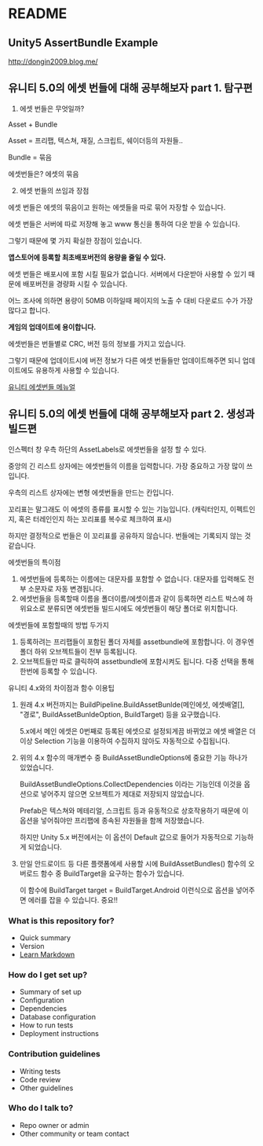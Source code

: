 # README #

## Unity5 AssertBundle Example ##

http://dongin2009.blog.me/

## 유니티 5.0의 에셋 번들에 대해 공부해보자 part 1. 탐구편 ##

1. 에셋 번들은 무엇일까?

Asset + Bundle

Asset = 프리팹, 텍스쳐, 재질, 스크립트, 쉐이더등의 자원들..

Bundle = 묶음

에셋번들은? 에셋의 묶음

2. 에셋 번들의 쓰임과 장점

에셋 번들은 에셋의 묶음이고 원하는 에셋들을 따로 묶어 자장할 수 있습니다.

에셋 번들은 서버에 따로 저장해 놓고 www 통신을 통하여 다운 받을 수 있습니다.

그렇기 때문에 몇 가지 확실한 장점이 있습니다.

**앱스토어에 등록할 최초배포버전의 용량을 줄일 수 있다.**

에셋 번들은 배포시에 포함 시킬 필요가 없습니다. 서버에서 다운받아 사용할 수 있기 때문에 배포버전을 경량화 시킬 수 있습니다.

어느 조사에 의하면 용량이 50MB 이하일때 페이지의 노출 수 대비 다운로드 수가 가장 많다고 합니다.

**게임의 업데이트에 용이합니다.**

에셋번들은 번들별로 CRC, 버전 등의 정보를 가지고 있습니다.

그렇기 때문에 업데이트시에 버전 정보가 다른 에셋 번들들만 업데이트해주면 되니 업데이트에도 유용하게 사용할 수 있습니다.

[유니티 에셋번들 메뉴얼](http://docs.unity3d.com/Manual/AssetBundlesIntro.html)

## 유니티 5.0의 에셋 번들에 대해 공부해보자 part 2. 생성과 빌드편 ##

인스펙터 창 우측 하단의 AssetLabels로 에셋번들을 설정 할 수 있다.

중앙의 긴 리스트 상자에는 에셋번들의 이름을 입력합니다. 가장 중요하고 가장 많이 쓰입니다.

우측의 리스트 상자에는 변형 에셋번들을 만드는 칸입니다. 

꼬리표는 말그래도 이 에셋의 종류를 표시할 수 있는 기능입니다. (캐릭터인지, 이펙트인지, 혹은 터레인인지 하는 꼬리표를 복수로 체크하여 표시)

하지만 결정적으로 번들은 이 꼬리표를 공유하지 않습니다. 번들에는 기록되지 않는 것 같습니다.

에셋번들의 특이점

1. 에셋번들에 등록하는 이름에는 대문자를 포함할 수 없습니다. 대문자를 입력해도 전부 소문자로 자동 변경됩니다.
2. 에셋번들을 등록할때 이름을 폴더이름/에셋이름과 같이 등록하면 리스트 박스에 하위요소로 분류되면 에셋번들 빌드시에도 에셋번들이 해당 폴더로 위치합니다.

에셋번들에 포함할때의 방법 두가지

1. 등록하려는 프리팹들이 포함된 폴더 자체를 assetbundle에 포함합니다. 이 경우엔 폴더 하위 오브젝트들이 전부 등록됩니다.
2. 오브젝트들만 따로 클릭하여 assetbundle에 포함시켜도 됩니다. 다중 선택을 통해 한번에 등록할 수 있습니다.

유니티 4.x와의 차이점과 함수 이용팁

1. 원래 4.x 버전까지는 BuildPipeline.BuildAssetBunlde(메인에섯, 에셋배열[], "경로", BuildAssetBunldeOption, BuildTarget) 등을 요구했습니다.

   5.x에서 메인 에셋은 0번째로 등록된 에셋으로 설정되게끔 바뀌었고 에셋 배열은 더이상 Selection 기능을 이용하여 수집하지 않아도 자동적으로 수집됩니다.

2. 위의 4.x 함수의 매개변수 중 BuildAssetBundleOptions에 중요한 기능 하나가 있었습니다. 

   BuildAssetBundleOptions.CollectDependencies 이라는 기능인데 이것을 옵션으로 넣어주지 않으면 오브젝트가 제대로 저장되지 않았습니다.

   Prefab은 텍스쳐와 메테리얼, 스크립트 등과 유동적으로 상호작용하기 때문에 이 옵션을 넣어줘야만 프리팹에 종속된 자원들을 함께 저장했습니다.

   하지만 Unity 5.x 버전에서는 이 옵션이 Default 값으로 들어가 자동적으로 기능하게 되었습니다.

3. 만일 안드로이드 등 다른 플랫폼에세 사용할 시에 BuildAssetBundles() 함수의 오버로드 함수 중 BuildTarget을 요구하는 함수가 있습니다.

   이 함수에 BuildTarget target = BuildTarget.Android 이런식으로 옵션을 넣어주면 에러를 잡을 수 있습니다. 중요!!

 

### What is this repository for? ###

* Quick summary
* Version
* [Learn Markdown](https://bitbucket.org/tutorials/markdowndemo)

### How do I get set up? ###

* Summary of set up
* Configuration
* Dependencies
* Database configuration
* How to run tests
* Deployment instructions

### Contribution guidelines ###

* Writing tests
* Code review
* Other guidelines

### Who do I talk to? ###

* Repo owner or admin
* Other community or team contact